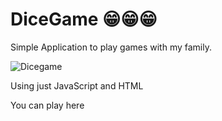# DiceGame :grin::grin::grin:
Simple Application to play games with my family.

![Dicegame](https://user-images.githubusercontent.com/17866063/142784299-8c023aa1-7945-4194-bdf5-ddd962c95195.png)

Using just JavaScript and HTML 

You can play here 
